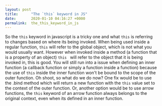 ```yaml
---
layout: post
title:      "The `this` keyword in JS"
date:       2020-01-10 04:16:27 +0000
permalink:  the_this_keyword_in_js
---
```



So the `this` keyword in javascript is a tricky one and what `this` is referring to changes based on where its being invoked. When being used inside a regular function, `this` will refer to the global object, which is not what you would usually want. However when invoked inside a method (a function that is a property of an object) `this ` will refer to the object that it is being invoked in, this is good. You will still run into a issue when defining an inner function (a callback function or simply a function inside a function) because the use of `this` inside the inner function won't be bound to the scope of the outer function. Oh shoot, so what do we do now? One fix would be to use the .bind method which will return a new function with the `this` value set to the context of the outer function. Or, another option would be to use arrow functions, the `this` keyword of an arrow function always belongs to the original context, even when its defined in an inner function.
